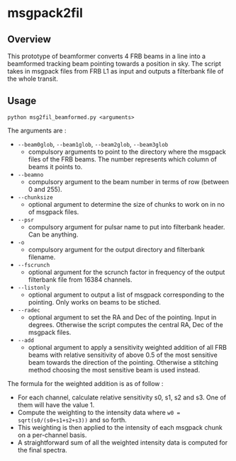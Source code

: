 # msgpack2fil

## Overview

This prototype of beamformer converts 4 FRB beams in a line into a beamformed tracking beam pointing towards a position in sky. The script takes in msgpack files from FRB L1 as input and outputs a filterbank file of the whole transit.

## Usage

```
python msg2fil_beamformed.py <arguments>
```

The arguments are :

- `--beam0glob`, `--beam1glob`, `--beam2glob`, `--beam3glob`
  - compulsory arguments to point to the directory where the msgpack files of the
    FRB beams. The number represents which column of beams it points to.
- `--beamno`
  - compulsory argument to the beam number in terms of row (between 0 and 255).
- `--chunksize`
  - optional argument to determine the size of chunks to work on in no of
    msgpack files.
- `--psr`
  - compulsory argument for pulsar name to put into filterbank header. Can be
    anything.
- `-o`
  - compulsory argument for the output directory and filterbank filename.
- `--fscrunch`
  - optional argument for the scrunch factor in frequency of the output
    filterbank file from 16384 channels.
- `--listonly`
  - optional argument to output a list of msgpack corresponding to the pointing.
    Only works on beams to be stiched.
- `--radec`
  - optional argument to set the RA and Dec of the pointing. Input in degrees.
    Otherwise the script computes the central RA, Dec of the msgpack files.
- `--add`
  - optional argument to apply a sensitivity weighted addition of all FRB beams
    with relative sensitivity of above 0.5 of the most sensitive beam towards
    the direction of the pointing. Otherwise a stitching method choosing the
    most sensitive beam is used instead.

The formula for the weighted addition is as of follow :

- For each channel, calculate relative sensitivity s0, s1, s2 and s3. One of them will have the value 1.
- Compute the weighting to the intensity data where `w0 = sqrt(s0/(s0+s1+s2+s3))` and so forth.
- This weighting is then applied to the intensity of each msgpack chunk on a per-channel basis.
- A straightforward sum of all the weighted intensity data is computed for the final spectra.
